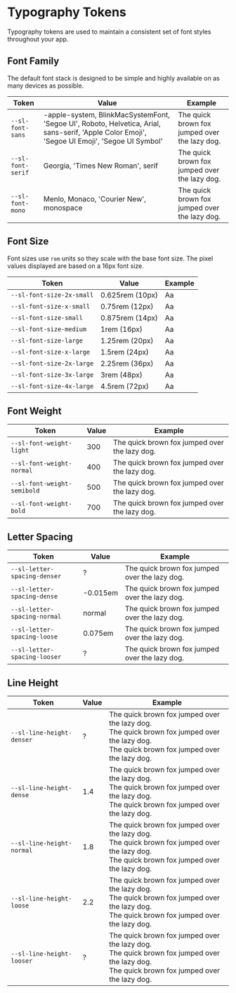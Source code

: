 # Typography Tokens

Typography tokens are used to maintain a consistent set of font styles throughout your app.

## Font Family

The default font stack is designed to be simple and highly available on as many devices as possible.

| Token             | Value                                                                                                                                         | Example                                                                                              |
| ----------------- | --------------------------------------------------------------------------------------------------------------------------------------------- | ---------------------------------------------------------------------------------------------------- |
| `--sl-font-sans`  | -apple-system, BlinkMacSystemFont, 'Segoe UI', Roboto, Helvetica, Arial, sans-serif, 'Apple Color Emoji', 'Segoe UI Emoji', 'Segoe UI Symbol' | <span style="font-family: var(--sl-font-sans)">The quick brown fox jumped over the lazy dog.</span>  |
| `--sl-font-serif` | Georgia, 'Times New Roman', serif                                                                                                             | <span style="font-family: var(--sl-font-serif)">The quick brown fox jumped over the lazy dog.</span> |
| `--sl-font-mono`  | Menlo, Monaco, 'Courier New', monospace                                                                                                       | <span style="font-family: var(--sl-font-mono)">The quick brown fox jumped over the lazy dog.</span>  |

## Font Size

Font sizes use `rem` units so they scale with the base font size. The pixel values displayed are based on a 16px font size.

| Token                     | Value           | Example                                                         |
| ------------------------- | --------------- | --------------------------------------------------------------- |
| `--sl-font-size-2x-small` | 0.625rem (10px) | <span style="font-size: var(--sl-font-size-2x-small)">Aa</span> |
| `--sl-font-size-x-small`  | 0.75rem (12px)  | <span style="font-size: var(--sl-font-size-x-small)">Aa</span>  |
| `--sl-font-size-small`    | 0.875rem (14px) | <span style="font-size: var(--sl-font-size-small)">Aa</span>    |
| `--sl-font-size-medium`   | 1rem (16px)     | <span style="font-size: var(--sl-font-size-medium)">Aa</span>   |
| `--sl-font-size-large`    | 1.25rem (20px)  | <span style="font-size: var(--sl-font-size-large)">Aa</span>    |
| `--sl-font-size-x-large`  | 1.5rem (24px)   | <span style="font-size: var(--sl-font-size-x-large)">Aa</span>  |
| `--sl-font-size-2x-large` | 2.25rem (36px)  | <span style="font-size: var(--sl-font-size-2x-large)">Aa</span> |
| `--sl-font-size-3x-large` | 3rem (48px)     | <span style="font-size: var(--sl-font-size-3x-large)">Aa</span> |
| `--sl-font-size-4x-large` | 4.5rem (72px)   | <span style="font-size: var(--sl-font-size-4x-large)">Aa</span> |

## Font Weight

| Token                       | Value | Example                                                                                                         |
| --------------------------- | ----- | --------------------------------------------------------------------------------------------------------------- |
| `--sl-font-weight-light`    | 300   | <span style="font-weight: var(--sl-font-weight-light);">The quick brown fox jumped over the lazy dog.</span>    |
| `--sl-font-weight-normal`   | 400   | <span style="font-weight: var(--sl-font-weight-normal);">The quick brown fox jumped over the lazy dog.</span>   |
| `--sl-font-weight-semibold` | 500   | <span style="font-weight: var(--sl-font-weight-semibold);">The quick brown fox jumped over the lazy dog.</span> |
| `--sl-font-weight-bold`     | 700   | <span style="font-weight: var(--sl-font-weight-bold);">The quick brown fox jumped over the lazy dog.</span>     |

## Letter Spacing

| Token                        | Value    | Example                                                                                                             |
| ---------------------------- | -------- | ------------------------------------------------------------------------------------------------------------------- |
| `--sl-letter-spacing-denser` | ?        | <span style="letter-spacing: var(--sl-letter-spacing-denser);">The quick brown fox jumped over the lazy dog.</span> |
| `--sl-letter-spacing-dense`  | -0.015em | <span style="letter-spacing: var(--sl-letter-spacing-dense);">The quick brown fox jumped over the lazy dog.</span>  |
| `--sl-letter-spacing-normal` | normal   | <span style="letter-spacing: var(--sl-letter-spacing-normal);">The quick brown fox jumped over the lazy dog.</span> |
| `--sl-letter-spacing-loose`  | 0.075em  | <span style="letter-spacing: var(--sl-letter-spacing-loose);">The quick brown fox jumped over the lazy dog.</span>  |
| `--sl-letter-spacing-looser` | ?        | <span style="letter-spacing: var(--sl-letter-spacing-looser);">The quick brown fox jumped over the lazy dog.</span> |

## Line Height

| Token                     | Value | Example                                                                                                                                                                                                       |
| ------------------------- | ----- | ------------------------------------------------------------------------------------------------------------------------------------------------------------------------------------------------------------- |
| `--sl-line-height-denser` | ?     | <div style="line-height: var(--sl-line-height-denser);">The quick brown fox jumped over the lazy dog.<br>The quick brown fox jumped over the lazy dog.<br>The quick brown fox jumped over the lazy dog.</div> |
| `--sl-line-height-dense`  | 1.4   | <div style="line-height: var(--sl-line-height-dense);">The quick brown fox jumped over the lazy dog.<br>The quick brown fox jumped over the lazy dog.<br>The quick brown fox jumped over the lazy dog.</div>  |
| `--sl-line-height-normal` | 1.8   | <div style="line-height: var(--sl-line-height-normal);">The quick brown fox jumped over the lazy dog.<br>The quick brown fox jumped over the lazy dog.<br>The quick brown fox jumped over the lazy dog.</div> |
| `--sl-line-height-loose`  | 2.2   | <div style="line-height: var(--sl-line-height-loose);">The quick brown fox jumped over the lazy dog.<br>The quick brown fox jumped over the lazy dog.<br>The quick brown fox jumped over the lazy dog.</div>  |
| `--sl-line-height-looser` | ?     | <div style="line-height: var(--sl-line-height-looser);">The quick brown fox jumped over the lazy dog.<br>The quick brown fox jumped over the lazy dog.<br>The quick brown fox jumped over the lazy dog.</div> |
